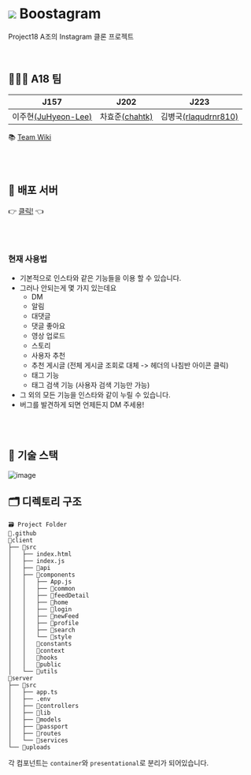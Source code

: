 # ![](https://i.imgur.com/l1PA300.png) Boostagram

Project18 A조의 Instagram 클론 프로젝트

<br>

## 🧑‍🤝‍🧑 A18 팀

| J157 | J202 | J223 |
| ---- | ---- | ---- |
| 이주현[(JuHyeon-Lee)](https://github.com/JuHyeon-Lee) | 차효준[(chahtk)](https://github.com/chahtk) | 김병국[(rlaqudrnr810)](https://github.com/rlaqudrnr810) |

📚 [Team Wiki](https://github.com/boostcamp-2020/Project18-A-Boostagram/wiki)

<br>
<br>

## 🚀 배포 서버

👉 [클릭!](http://118.67.128.232) 👈

<br>
<br>

### 현재 사용법
- 기본적으로 인스타와 같은 기능들을 이용 할 수 있습니다.
- 그러나 안되는게 몇 가지 있는데요
  - DM
  - 알림
  - 대댓글
  - 댓글 좋아요
  - 영상 업로드
  - 스토리
  - 사용자 추천
  - 추천 게시글 (전체 게시글 조회로 대체 -> 헤더의 나침반 아이콘 클릭)
  - 태그 기능
  - 태그 검색 기능 (사용자 검색 기능만 가능)
- 그 외의 모든 기능을 인스타와 같이 누릴 수 있습니다.
- 버그를 발견하게 되면 언제든지 DM 주세용!


<br>
<br>

## 🔧 기술 스택

![image](https://user-images.githubusercontent.com/44664867/99925719-87117a00-2d82-11eb-97c5-8b96938af809.png)

## 🗂 디렉토리 구조
```
🗃 Project Folder  
📁.github  
📁client  
├── 📁src    
│   ├── index.html  
│   ├── index.js  
│   ├── 📁api
│   ├── 📁components
│   │   ├── App.js  
│   │   ├── 📁common  
│   │   ├── 📁feedDetail  
│   │   ├── 📁home  
│   │   ├── 📁login  
│   │   ├── 📁newFeed  
│   │   ├── 📁profile  
│   │   ├── 📁search  
│   │   └── 📁style  
│   │   📁constants  
│   │   📁context  
│   │   📁hooks    
│   │   📁public    
│   └── 📁utils  
📁server  
├── 📁src  
│   ├── app.ts  
│   ├── .env  
│   ├── 📁controllers  
│   ├── 📁lib  
│   ├── 📁models  
│   ├── 📁passport  
│   ├── 📁routes  
│   └── 📁services  
└── 📁uploads  
```
각 컴포넌트는 `container`와 `presentational`로 분리가 되어있습니다. 